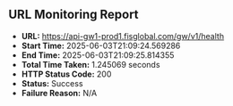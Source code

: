 ## URL Monitoring Report

- **URL:** https://api-gw1-prod1.fisglobal.com/gw/v1/health
- **Start Time:** 2025-06-03T21:09:24.569286
- **End Time:** 2025-06-03T21:09:25.814355
- **Total Time Taken:** 1.245069 seconds
- **HTTP Status Code:** 200
- **Status:** Success
- **Failure Reason:** N/A
